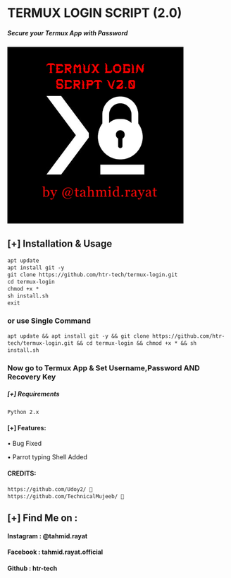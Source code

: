 # TERMUX LOGIN SCRIPT (2.0)
##### Secure your Termux App with Password

<img src="/core/termux-login.png"> 

## [+] Installation & Usage
```
apt update
apt install git -y
git clone https://github.com/htr-tech/termux-login.git
cd termux-login
chmod +x *
sh install.sh
exit 
``` 
    
### or use Single Command
```
apt update && apt install git -y && git clone https://github.com/htr-tech/termux-login.git && cd termux-login && chmod +x * && sh install.sh
```
### Now go to Termux App & Set Username,Password AND Recovery Key

##### [+] Requirements
```Python 2.x```

#### [+] Features:
• Bug Fixed

• Parrot typing Shell Added


#### CREDITS:
    
    https://github.com/Udoy2/ 🤩
    https://github.com/TechnicalMujeeb/ 🤩
    
## [+] Find Me on :
#### Instagram : @tahmid.rayat
#### Facebook : tahmid.rayat.official
#### Github : htr-tech
